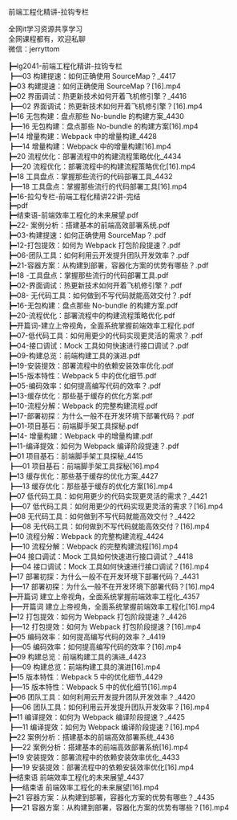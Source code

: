 前端工程化精讲-拉钩专栏

全网it学习资源共享学习<br>全网课程都有，欢迎私聊<br>微信：jerryttom<br>

┣━lg2041-前端工程化精讲-拉钩专栏<br> ┣━03 构建提速：如何正确使用 SourceMap？_4417<br> ┣━03 构建提速：如何正确使用 SourceMap？[16].mp4<br> ┣━02 界面调试：热更新技术如何开着飞机修引擎？_4416<br> ┣━02 界面调试：热更新技术如何开着飞机修引擎？[16].mp4<br> ┣━16 无包构建：盘点那些 No-bundle 的构建方案_4430<br> ┣━16 无包构建：盘点那些 No-bundle 的构建方案[16].mp4<br> ┣━14 增量构建：Webpack 中的增量构建_4428<br> ┣━14 增量构建：Webpack 中的增量构建[16].mp4<br> ┣━20 流程优化：部署流程中的构建流程策略优化_4434<br> ┣━20 流程优化：部署流程中的构建流程策略优化[16].mp4<br> ┣━18 工具盘点：掌握那些流行的代码部署工具_4432<br> ┣━18 工具盘点：掌握那些流行的代码部署工具[16].mp4<br> ┣━16-拉勾专栏-前端工程化精讲22讲-完结<br> ┣━pdf<br> ┣━结束语-前端效率工程化的未来展望.pdf<br> ┣━22- 案例分析：搭建基本的前端高效部署系统.pdf<br> ┣━03-构建提速：如何正确使用 SourceMap？.pdf<br> ┣━12-打包提效：如何为 Webpack 打包阶段提速？.pdf<br> ┣━06-团队工具：如何利用云开发提升团队开发效率？.pdf<br> ┣━21-容器方案：从构建到部署，容器化方案的优势有哪些？.pdf<br> ┣━18 -工具盘点：掌握那些流行的代码部署工具.pdf<br> ┣━02-界面调试：热更新技术如何开着飞机修引擎？.pdf<br> ┣━08- 无代码工具：如何做到不写代码就能高效交付？.pdf<br> ┣━16-无包构建：盘点那些 No-bundle 的构建方案.pdf<br> ┣━20-流程优化：部署流程中的构建流程策略优化.pdf<br> ┣━开篇词-建立上帝视角，全面系统掌握前端效率工程化.pdf<br> ┣━07-低代码工具：如何用更少的代码实现更灵活的需求？.pdf<br> ┣━04-接口调试：Mock 工具如何快速进行接口调试？.pdf<br> ┣━09-构建总览：前端构建工具的演进.pdf<br> ┣━19-安装提效：部署流程中的依赖安装效率优化.pdf<br> ┣━15-版本特性：Webpack 5 中的优化细节.pdf<br> ┣━05-编码效率：如何提高编写代码的效率？.pdf<br> ┣━13-缓存优化：那些基于缓存的优化方案.pdf<br> ┣━10-流程分解：Webpack 的完整构建流程.pdf<br> ┣━17-部署初探：为什么一般不在开发环境下部署代码？.pdf<br> ┣━01-项目基石：前端脚手架工具探秘.pdf<br> ┣━14- 增量构建：Webpack 中的增量构建.pdf<br> ┣━11-编译提效：如何为 Webpack 编译阶段提速？.pdf<br> ┣━01 项目基石：前端脚手架工具探秘_4415<br> ┣━01 项目基石：前端脚手架工具探秘[16].mp4<br> ┣━13 缓存优化：那些基于缓存的优化方案_4427<br> ┣━13 缓存优化：那些基于缓存的优化方案[16].mp4<br> ┣━07 低代码工具：如何用更少的代码实现更灵活的需求？_4421<br> ┣━07 低代码工具：如何用更少的代码实现更灵活的需求？[16].mp4<br> ┣━08 无代码工具：如何做到不写代码就能高效交付？_4422<br> ┣━08 无代码工具：如何做到不写代码就能高效交付？[16].mp4<br> ┣━10 流程分解：Webpack 的完整构建流程_4424<br> ┣━10 流程分解：Webpack 的完整构建流程[16].mp4<br> ┣━04 接口调试：Mock 工具如何快速进行接口调试？_4418<br> ┣━04 接口调试：Mock 工具如何快速进行接口调试？[16].mp4<br> ┣━17 部署初探：为什么一般不在开发环境下部署代码？_4431<br> ┣━17 部署初探：为什么一般不在开发环境下部署代码？[16].mp4<br> ┣━开篇词 建立上帝视角，全面系统掌握前端效率工程化_4357<br> ┣━开篇词 建立上帝视角，全面系统掌握前端效率工程化[16].mp4<br> ┣━12 打包提效：如何为 Webpack 打包阶段提速？_4426<br> ┣━12 打包提效：如何为 Webpack 打包阶段提速？[16].mp4<br> ┣━05 编码效率：如何提高编写代码的效率？_4419<br> ┣━05 编码效率：如何提高编写代码的效率？[16].mp4<br> ┣━09 构建总览：前端构建工具的演进_4423<br> ┣━09 构建总览：前端构建工具的演进[16].mp4<br> ┣━15 版本特性：Webpack 5 中的优化细节_4429<br> ┣━15 版本特性：Webpack 5 中的优化细节[16].mp4<br> ┣━06 团队工具：如何利用云开发提升团队开发效率？_4420<br> ┣━06 团队工具：如何利用云开发提升团队开发效率？[16].mp4<br> ┣━11 编译提效：如何为 Webpack 编译阶段提速？_4425<br> ┣━11 编译提效：如何为 Webpack 编译阶段提速？[16].mp4<br> ┣━22 案例分析：搭建基本的前端高效部署系统_4436<br> ┣━22 案例分析：搭建基本的前端高效部署系统[16].mp4<br> ┣━19 安装提效：部署流程中的依赖安装效率优化_4433<br> ┣━19 安装提效：部署流程中的依赖安装效率优化[16].mp4<br> ┣━结束语 前端效率工程化的未来展望_4437<br> ┣━结束语 前端效率工程化的未来展望[16].mp4<br> ┣━21 容器方案：从构建到部署，容器化方案的优势有哪些？_4435<br> ┣━21 容器方案：从构建到部署，容器化方案的优势有哪些？[16].mp4